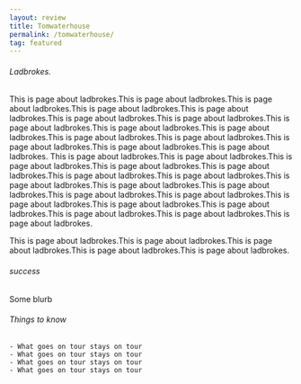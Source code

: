 ```yaml
---
layout: review
title: Tomwaterhouse
permalink: /tomwaterhouse/
tag: featured
---
```

###### Ladbrokes.

This is page about ladbrokes.This is page about ladbrokes.This is page about ladbrokes.This is page about ladbrokes.This is page about ladbrokes.This is page about ladbrokes.This is page about ladbrokes.This is page about ladbrokes.This is page about ladbrokes.This is page about ladbrokes.This is page about ladbrokes.This is page about ladbrokes.This is page about ladbrokes.This is page about ladbrokes.This is page about ladbrokes.
This is page about ladbrokes.This is page about ladbrokes.This is page about ladbrokes.This is page about ladbrokes.This is page about ladbrokes.This is page about ladbrokes.This is page about ladbrokes.This is page about ladbrokes.This is page about ladbrokes.This is page about ladbrokes.This is page about ladbrokes.This is page about ladbrokes.This is page about ladbrokes.This is page about ladbrokes.This is page about ladbrokes.This is page about ladbrokes.This is page about ladbrokes.This is page about ladbrokes.

This is page about ladbrokes.This is page about ladbrokes.This is page about ladbrokes.This is page about ladbrokes.This is page about ladbrokes.

###### success

Some blurb

###### Things to know

    - What goes on tour stays on tour
    - What goes on tour stays on tour
    - What goes on tour stays on tour
    - What goes on tour stays on tour